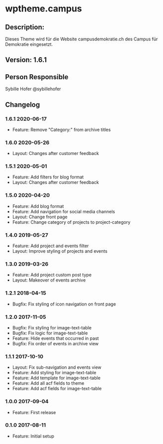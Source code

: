 # wptheme.campus

## Description:

Dieses Theme wird für die Website campusdemokratie.ch des Campus für Demokratie eingesetzt.

## Version: 1.6.1

## Person Responsible

Sybille Hofer @sybillehofer

## Changelog

### 1.6.1 2020-06-17
* Feature: Remove "Category:" from archive titles

### 1.6.0 2020-05-26
* Layout: Changes after customer feedback

### 1.5.1 2020-05-01

* Feature: Add filters for blog format
* Layout: Changes after customer feedback

### 1.5.0 2020-04-20

* Feature: Add blog format
* Feature: Add navigation for social media channels
* Layout: Change front page
* Feature: Change category of projects to project-category

### 1.4.0 2019-05-27

* Feature: Add project and events filter
* Layout: Improve styling of projects and events

### 1.3.0 2019-03-26

* Feature: Add project custom post type
* Layout: Makeover of events archive

### 1.2.1 2018-04-15

* Bugfix: Fix styling of icon navigation on front page

### 1.2.0 2017-11-05

* Bugfix: Fix styling for image-text-table
* Bugfix: Fix logic for image-text-table
* Feature: Hide events that occurred in past
* Bugfix: Fix order of events in archive view

### 1.1.1 2017-10-10

* Layout: Fix sub-navigation and events view
* Feature: Add styling for image-text-table
* Feature: Add template for image-text-table
* Feature: Add all acf fields to theme
* Feature: Add acf fields for image-text-table

### 1.0.0 2017-09-04

* Feature: First release

### 0.1.0 2017-08-11

* Feature: Initial setup